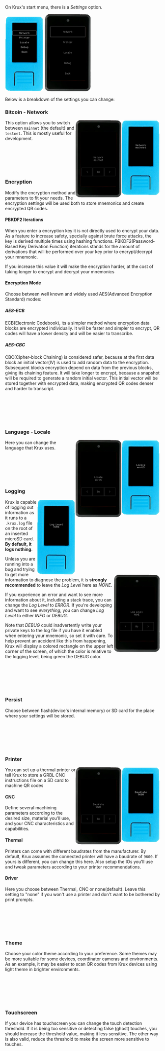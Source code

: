 On Krux's start menu, there is a *Settings* option.

<img src="../../img/maixpy_m5stickv/settings-options-125.png">
<img src="../../img/maixpy_amigo_tft/settings-options-150.png">

Below is a breakdown of the settings you can change:

### Bitcoin - Network
<img src="../../img/maixpy_m5stickv/network-options-125.png" align="right">
<img src="../../img/maixpy_amigo_tft/network-options-150.png" align="right">

This option allows you to switch between `mainnet` (the default) and `testnet`. This is mostly useful for development. 

<br><br><br><br><br>

### Encryption

Modify the encryption method and parameters to fit your needs. The encryption settings will be used both to store mnemonics and create encrypted QR codes.

#### PBKDF2 Iterations

When you enter a encryption key it is not directly used to encrypt your data. As a feature to increase safety, specially against brute force attacks, the key is derived multiple times using hashing functions. PBKDF2(Password-Based Key Derivation Function) iterations stands for the amount of derivations that will be performed over your key prior to encrypt/decrypt your mnemonic.

If you increase this value it will make the encryption harder, at the cost of taking longer to encrypt and decrypt your mnemonics

#### Encryption Mode

Choose between well known and widely used AES(Advanced Encryption Standard) modes:

##### AES-ECB

ECB(Electronic Codebook), its a simpler method where encryption data blocks are encrypted individually. It will be faster and simpler to encrypt, QR codes will have a lower density and will be easier to transcribe.

##### AES-CBC

CBC(Cipher-block Chaining) is considered safer, because at the first data block an initial vector(IV) is used to add random data to the encryption. Subsequent blocks encryption depend on data from the previous blocks, giving its chaining feature.
It will take longer to encrypt, because a snapshot will be required to generate a random initial vector. This initial vector will be stored together with encrypted data, making encrypted QR codes denser and harder to transcript.

<br><br><br><br><br>

### Language - Locale
<img src="../../img/maixpy_m5stickv/locale-options-125.png" align="right">
<img src="../../img/maixpy_amigo_tft/locale-options-150.png" align="right">

Here you can change the language that Krux uses.

<br><br><br><br><br>

### Logging
<img src="../../img/maixpy_m5stickv/debug-options-125.png" align="right">
<img src="../../img/maixpy_amigo_tft/debug-options-150.png" align="right">

Krux is capable of logging out information as it runs to a `.krux.log` file on the root of an inserted microSD card. **By default, it logs nothing**.

Unless you are running into a bug and trying to get more information to diagnose the problem, it is **strongly recommended** to leave the *Log Level* here as *NONE*.

If you experience an error and want to see more information about it, including a stack trace, you can change the *Log Level* to *ERROR*. If you're developing and want to see _everything_, you can change *Log Level* to either *INFO* or *DEBUG*.

Note that *DEBUG* could inadvertently write your private keys to the log file if you have it enabled when entering your mnemonic, so set it with care. To help prevent an accident like this from happening, Krux will display a colored rectangle on the upper left corner of the screen, of which the color is relative to the logging level, being green the DEBUG color.

<br><br><br><br><br>

### Persist

Choose between flash(device's internal memory) or SD card for the place where your settings will be stored.

<br><br><br><br><br>

### Printer

<img src="../../img/maixpy_m5stickv/printer-options-125.png" align="right">
<img src="../../img/maixpy_amigo_tft/printer-options-150.png" align="right">

You can set up a thermal printer or tell Krux to store a GRBL CNC instructions file on a SD card to machine QR codes

#### CNC

Define several machining parameters according to the desired size, material you'll use, and your CNC characteristics and capabilities.

#### Thermal

Printers can come with different baudrates from the manufacturer. By default, Krux assumes the connected printer will have a baudrate of `9600`. If yours is different, you can change this here.
Also setup the IOs you'll use and tweak parameters according to your printer recommendations.

#### Driver

Here you choose between Thermal, CNC or none(default). Leave this setting to "none" if you won't use a printer and don't want to be bothered by print prompts.

<br><br><br><br><br>

### Theme

Choose your color theme according to your preference. Some themes may be more suitable for some devices, coordinator cameras and environments. As an example, it may be easier to scan QR codes from Krux devices using light theme in brighter environments.

<br><br><br><br><br>

### Touchscreen

If your device has touchscreen you can change the touch detection threshold. If it is being too sensitive or detecting false (ghost) touches, you should increase the threshold value, making it less sensitive. The other way is also valid, reduce the threshold to make the screen more sensitive to touches.

<br><br><br><br><br>
